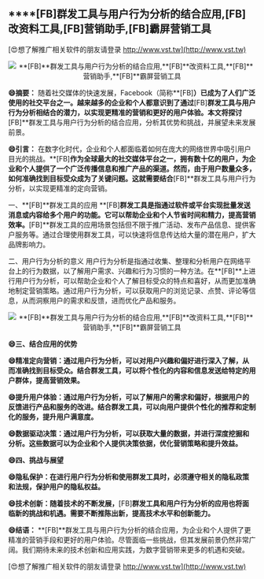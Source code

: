 ## ****[FB]**群发工具与用户行为分析的结合应用,**[FB]**改资料工具,**[FB]**营销助手,**[FB]**霸屏营销工具**

[😍想了解推广相关软件的朋友请登录 http://www.vst.tw](http://www.vst.tw)

 <center><img src="https://vst.tw/MP4/tuiguang/png/6.png" alt="**[FB]**群发工具与用户行为分析的结合应用,**[FB]**改资料工具,**[FB]**营销助手,**[FB]**霸屏营销工具"></center>

**😄摘要：**
随着社交媒体的快速发展，Facebook（简称**[FB]**）已成为了人们广泛使用的社交平台之一。越来越多的企业和个人都意识到了通过**[FB]**群发工具与用户行为分析相结合的潜力，以实现更精准的营销和更好的用户体验。本文将探讨**[FB]**群发工具与用户行为分析的结合应用，分析其优势和挑战，并展望未来发展前景。

**😄引言：**
在数字化时代，企业和个人都面临着如何在庞大的网络世界中吸引用户目光的挑战。**[FB]**作为全球最大的社交媒体平台之一，拥有数十亿的用户，为企业和个人提供了一个广泛传播信息和推广产品的渠道。然而，由于用户数量众多，如何准确找到目标受众成为了关键问题。这就需要结合**[FB]**群发工具与用户行为分析，以实现更精准的定向营销。

一、**[FB]**群发工具的应用
**[FB]**群发工具是指通过软件或平台实现批量发送消息或内容给多个用户的功能。它可以帮助企业和个人节省时间和精力，提高营销效率。**[FB]**群发工具的应用场景包括但不限于推广活动、发布产品信息、提供客户服务等。通过合理使用群发工具，可以快速将信息传达给大量的潜在用户，扩大品牌影响力。

二、用户行为分析的意义
用户行为分析是指通过收集、整理和分析用户在网络平台上的行为数据，以了解用户需求、兴趣和行为习惯的一种方法。在**[FB]**上进行用户行为分析，可以帮助企业和个人了解目标受众的特点和喜好，从而更加准确地制定营销策略。通过用户行为分析，可以获取用户的浏览记录、点赞、评论等信息，从而洞察用户的需求和反馈，进而优化产品和服务。

 <center><img src="https://vst.tw/MP4/tuiguang/png/3.png" alt="**[FB]**群发工具与用户行为分析的结合应用,**[FB]**改资料工具,**[FB]**营销助手,**[FB]**霸屏营销工具"></center>

**😄三、结合应用的优势**

**😄精准定向营销：通过用户行为分析，可以对用户兴趣和偏好进行深入了解，从而准确找到目标受众。结合群发工具，可以将个性化的内容和信息发送给特定的用户群体，提高营销效果。**

**😄提升用户体验：通过用户行为分析，可以了解用户的需求和偏好，根据用户的反馈进行产品和服务的改进。结合群发工具，可以向用户提供个性化的推荐和定制化的服务，提升用户满意度。**

**😄数据驱动决策：通过用户行为分析，可以获取大量的数据，并进行深度挖掘和分析。这些数据可以为企业和个人提供决策依据，优化营销策略和提升效益。**

**😄四、挑战与展望**

**😄隐私保护：在进行用户行为分析和使用群发工具时，必须遵守相关的隐私政策和法规，保护用户的隐私权益。**

**😄技术创新：随着技术的不断发展，**[FB]**群发工具和用户行为分析的应用也将面临新的挑战和机遇。需要不断推陈出新，提高技术水平和创新能力。**

**😄结语：**
**[FB]**群发工具与用户行为分析的结合应用，为企业和个人提供了更精准的营销手段和更好的用户体验。尽管面临一些挑战，但其发展前景仍然非常广阔。我们期待未来的技术创新和应用实践，为数字营销带来更多的机遇和突破。

[😍想了解推广相关软件的朋友请登录 http://www.vst.tw](http://www.vst.tw)



